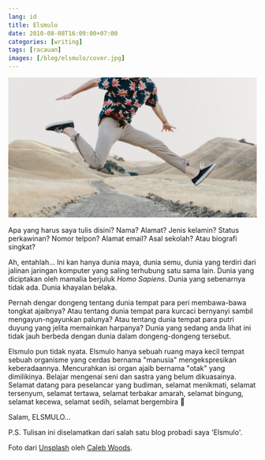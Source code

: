 ```yaml
---
lang: id
title: Elsmulo
date: 2010-08-08T16:09:00+07:00
categories: [writing]
tags: [racauan]
images: [/blog/elsmulo/cover.jpg]
---
```

![Elsmulo](cover.jpg)

Apa yang harus saya tulis disini? Nama? Alamat? Jenis kelamin? Status perkawinan? Nomor telpon? Alamat email? Asal sekolah? Atau biografi singkat?

Ah, entahlah... Ini kan hanya dunia maya, dunia semu, dunia yang terdiri dari jalinan jaringan komputer yang saling terhubung satu sama lain. Dunia yang diciptakan oleh mamalia berjuluk *Homo Sapiens*. Dunia yang sebenarnya tidak ada. Dunia khayalan belaka.

Pernah dengar dongeng tentang dunia tempat para peri membawa-bawa tongkat ajaibnya? Atau tentang dunia tempat para kurcaci bernyanyi sambil mengayun-ngayunkan palunya? Atau tentang dunia tempat para putri duyung yang jelita memainkan harpanya? Dunia yang sedang anda lihat ini tidak jauh berbeda dengan dunia dalam dongeng-dongeng tersebut.

Elsmulo pun tidak nyata. Elsmulo hanya sebuah ruang maya kecil tempat sebuah organisme yang cerdas bernama "manusia" mengekspresikan keberadaannya. Mencurahkan isi organ ajaib bernama "otak" yang dimilikinya. Belajar mengenai seni dan sastra yang belum dikuasainya. Selamat datang para peselancar yang budiman, selamat menikmati, selamat tersenyum, selamat tertawa, selamat terbakar amarah, selamat bingung, selamat kecewa, selamat sedih, selamat bergembira 🙂

Salam, ELSMULO...

P.S. Tulisan ini diselamatkan dari salah satu blog probadi saya 'Elsmulo'.

Foto dari [Unsplash](https://unsplash.com/photos/qrMLvb60_rg) oleh [Caleb Woods](https://unsplash.com/@caleb_woods).
